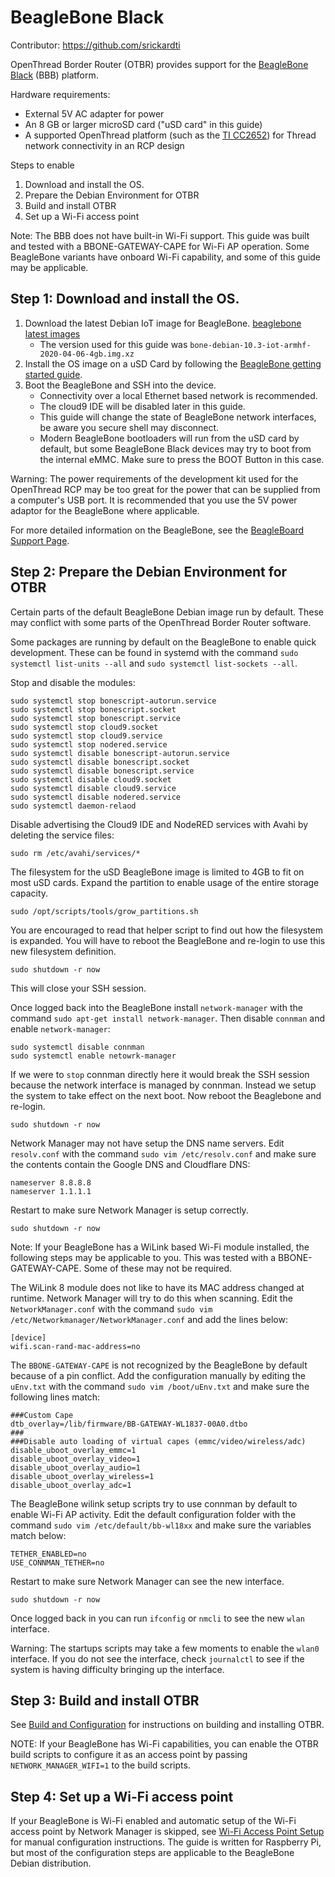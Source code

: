 # BeagleBone Black

Contributor: https://github.com/srickardti

OpenThread Border Router (OTBR) provides support for the [BeagleBone
Black](http://www.ti.com/tool/BEAGLEBK) (BBB) platform.

Hardware requirements:

*  External 5V AC adapter for power
*  An 8 GB or larger microSD card ("uSD card" in this guide)
*  A supported OpenThread platform (such as the [TI
   CC2652](https://openthread.io/vendors/texas-instruments#cc2652)) for Thread
   network connectivity in an RCP design

Steps to enable
1. Download and install the OS.
1. Prepare the Debian Environment for OTBR
1. Build and install OTBR
1. Set up a Wi-Fi access point

Note: The BBB does not have built-in Wi-Fi support. This guide was built and
tested with a BBONE-GATEWAY-CAPE for Wi-Fi AP operation. Some BeagleBone
variants have onboard Wi-Fi capability, and some of this guide may be
applicable.

## Step 1: Download and install the OS.

1. Download the latest Debian IoT image for BeagleBone. [beaglebone latest
   images](https://beagleboard.org/latest-images)
   *  The version used for this guide was
      `bone-debian-10.3-iot-armhf-2020-04-06-4gb.img.xz`
1. Install the OS image on a uSD Card by following the [BeagleBone getting
   started guide](https://beagleboard.org/getting-started).
1. Boot the BeagleBone and SSH into the device.
   *  Connectivity over a local Ethernet based network is recommended.
   *  The cloud9 IDE will be disabled later in this guide.
   *  This guide will change the state of BeagleBone network interfaces, be
      aware you secure shell may disconnect.
   *  Modern BeagleBone bootloaders will run from the uSD card by default, but
      some BeagleBone Black devices may try to boot from the internal eMMC.
      Make sure to press the BOOT Button in this case.

Warning: The power requirements of the development kit used for the OpenThread
RCP may be too great for the power that can be supplied from a computer's USB
port. It is recommended that you use the 5V power adaptor for the BeagleBone
where applicable.

For more detailed information on the BeagleBone, see the [BeagleBoard Support
Page](https://beagleboard.org/support).

## Step 2: Prepare the Debian Environment for OTBR

Certain parts of the default BeagleBone Debian image run by default. These may
conflict with some parts of the OpenThread Border Router software.

Some packages are running by default on the BeagleBone to enable quick
development. These can be found in systemd with the command `sudo systemctl
list-units --all` and `sudo systemctl list-sockets --all`.

Stop and disable the modules:

```
sudo systemctl stop bonescript-autorun.service
sudo systemctl stop bonescript.socket
sudo systemctl stop bonescript.service
sudo systemctl stop cloud9.socket
sudo systemctl stop cloud9.service
sudo systemctl stop nodered.service
sudo systemctl disable bonescript-autorun.service
sudo systemctl disable bonescript.socket
sudo systemctl disable bonescript.service
sudo systemctl disable cloud9.socket
sudo systemctl disable cloud9.service
sudo systemctl disable nodered.service
sudo systemctl daemon-relaod
```

Disable advertising the Cloud9 IDE and NodeRED services with Avahi by deleting
the service files:

```
sudo rm /etc/avahi/services/*
```

The filesystem for the uSD BeagleBone image is limited to 4GB to fit on most
uSD cards. Expand the partition to enable usage of the entire storage capacity.

```
sudo /opt/scripts/tools/grow_partitions.sh
```

You are encouraged to read that helper script to find out how the filesystem is
expanded. You will have to reboot the BeagleBone and re-login to use this new
filesystem definition.

```
sudo shutdown -r now
```

This will close your SSH session.

Once logged back into the BeagleBone install `network-manager` with the command
`sudo apt-get install network-manager`. Then disable `connman` and enable
`network-manager`:

```
sudo systemctl disable connman
sudo systemctl enable netowrk-manager
```

If we were to `stop` connman directly here it would break the SSH session
because the network interface is managed by connman. Instead we setup the
system to take effect on the next boot. Now reboot the Beaglebone and re-login.

```
sudo shutdown -r now
```

Network Manager may not have setup the DNS name servers. Edit `resolv.conf`
with the command `sudo vim /etc/resolv.conf` and make sure the contents contain
the Google DNS and Cloudflare DNS:

```
nameserver 8.8.8.8
nameserver 1.1.1.1
```

Restart to make sure Network Manager is setup correctly.

```
sudo shutdown -r now
```

Note: If your BeagleBone has a WiLink based Wi-Fi module installed, the
following steps may be applicable to you. This was tested with a
BBONE-GATEWAY-CAPE. Some of these may not be required.

The WiLink 8 module does not like to have its MAC address changed at runtime.
Network Manager will try to do this when scanning. Edit the
`NetworkManager.conf` with the command `sudo vim
/etc/Networkmanager/NetworkManager.conf` and add the lines below:

```
[device]
wifi.scan-rand-mac-address=no
```

The `BBONE-GATEWAY-CAPE` is not recognized by the BeagleBone by default because
of a pin conflict. Add the configuration manually by editing the `uEnv.txt`
with the command `sudo vim /boot/uEnv.txt` and make sure the following lines
match:

```
###Custom Cape
dtb_overlay=/lib/firmware/BB-GATEWAY-WL1837-00A0.dtbo
###
###Disable auto loading of virtual capes (emmc/video/wireless/adc)
disable_uboot_overlay_emmc=1
disable_uboot_overlay_video=1
disable_uboot_overlay_audio=1
disable_uboot_overlay_wireless=1
disable_uboot_overlay_adc=1
```

The BeagleBone wilink setup scripts try to use connman by default to enable
Wi-Fi AP activity. Edit the default configuration folder with the command `sudo
vim /etc/default/bb-wl18xx` and make sure the variables match below:

```
TETHER_ENABLED=no
USE_CONNMAN_TETHER=no
```

Restart to make sure Network Manager can see the new interface.

```
sudo shutdown -r now
```

Once logged back in you can run `ifconfig` or `nmcli` to see the new `wlan`
interface.

Warning: The startups scripts may take a few moments to enable the `wlan0`
interface. If you do not see the interface, check `journalctl` to see if the
system is having difficulty bringing up the interface.

## Step 3: Build and install OTBR

See [Build and Configuration](https://openthread.io/guides/border-router/build)
for instructions on building and installing OTBR. 

NOTE: If your BeagleBone has Wi-Fi capabilities, you can enable the OTBR build
scripts to configure it as an access point by passing `NETWORK_MANAGER_WIFI=1`
to the build scripts.

## Step 4: Set up a Wi-Fi access point

If your BeagleBone is Wi-Fi enabled and automatic setup of the Wi-Fi access
point by Network Manager is skipped, see [Wi-Fi Access Point
Setup](https://openthread.io/guides/border-router/access-point) for manual
configuration instructions. The guide is written for Raspberry Pi, but most of
the configuration steps are applicable to the BeagleBone Debian distribution.

